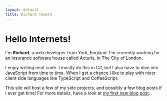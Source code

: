 ```yaml
---
layout: default
title: Richard Towers
---
```


Hello Internets!
====================

I'm **Richard**, a web developer from York, England. I'm currently working for an insurance software house called Acturis, in The City of London.

I enjoy writing neat code. I mostly do this in C#, but I also have to dive into JavaScript from time to time. When I get a chance I like to
play with nicer client side languages like TypeScript and CoffeeScript.

This site will host a few of my side projects, and possibly a few blog posts if I ever get time! For more details, have a look at
[my first new blog post](/2012/12/16/new-site.html).